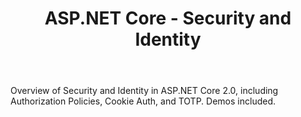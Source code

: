 ﻿---
type: deck
id: aspnet-core-security-and-identity
title: ASP.NET Core - Security and Identity
link: https://github.com/dotnet-presentations/home/tree/master/Security/ASP.NET%20Core%202.0
---

Overview of Security and Identity in ASP.NET Core 2.0, including Authorization Policies, Cookie Auth, and TOTP. Demos included.